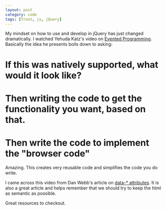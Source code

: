 ```yaml
---
layout: post
category: code
tags: [front, js, jQuery]
---
```


My mindset on how to use and develop in jQuery has just changed dramatically. I watched Yehuda Katz's video on [Evented Programming](http://jquery14.com/day-11). Basically the idea he presents boils down to asking:

# If this was natively supported, what would it look like?
# Then writing the code to get the functionality you want, based on that.
# Then write the code to implement the "browser code"

Amazing. This creates very reusable code and simplifies the code you do write.

I came across this video from Dan Webb's article on [data-* attributes](http://danwebb.net/2010/1/27/put-that-data-attribute-away-son-you-might-hurt-someone). It is also a great article and helps remember that we should try to keep the html as semantic as possible.

Great resources to checkout.